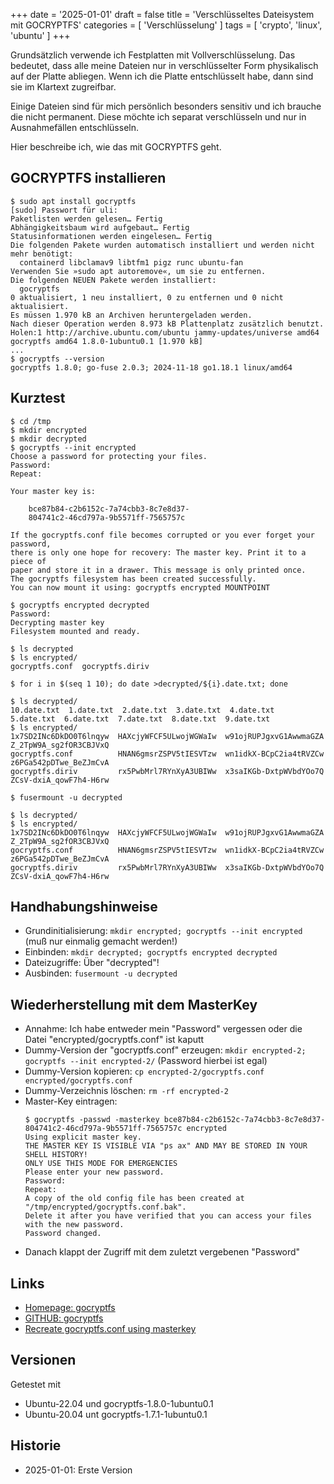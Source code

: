 +++
date = '2025-01-01'
draft = false
title = 'Verschlüsseltes Dateisystem mit GOCRYPTFS'
categories = [ 'Verschlüsselung' ]
tags = [ 'crypto', 'linux', 'ubuntu' ]
+++

<!--Verschlüsseltes Dateisystem mit GOCRYPTFS-->
<!--=========================================-->

Grundsätzlich verwende ich Festplatten mit Vollverschlüsselung.
Das bedeutet, dass alle meine Dateien nur in verschlüsselter
Form physikalisch auf der Platte abliegen. Wenn ich die Platte
entschlüsselt habe, dann sind sie im Klartext zugreifbar.

Einige Dateien sind für mich persönlich besonders sensitiv und
ich brauche die nicht permanent. Diese möchte ich separat verschlüsseln
und nur in Ausnahmefällen entschlüsseln.

Hier beschreibe ich, wie das mit GOCRYPTFS geht.

<!--more-->

GOCRYPTFS installieren
----------------------

```
$ sudo apt install gocryptfs
[sudo] Passwort für uli: 
Paketlisten werden gelesen… Fertig
Abhängigkeitsbaum wird aufgebaut… Fertig
Statusinformationen werden eingelesen… Fertig
Die folgenden Pakete wurden automatisch installiert und werden nicht mehr benötigt:
  containerd libclamav9 libtfm1 pigz runc ubuntu-fan
Verwenden Sie »sudo apt autoremove«, um sie zu entfernen.
Die folgenden NEUEN Pakete werden installiert:
  gocryptfs
0 aktualisiert, 1 neu installiert, 0 zu entfernen und 0 nicht aktualisiert.
Es müssen 1.970 kB an Archiven heruntergeladen werden.
Nach dieser Operation werden 8.973 kB Plattenplatz zusätzlich benutzt.
Holen:1 http://archive.ubuntu.com/ubuntu jammy-updates/universe amd64 gocryptfs amd64 1.8.0-1ubuntu0.1 [1.970 kB]
...
$ gocryptfs --version
gocryptfs 1.8.0; go-fuse 2.0.3; 2024-11-18 go1.18.1 linux/amd64
```

Kurztest
--------

```
$ cd /tmp
$ mkdir encrypted
$ mkdir decrypted
$ gocryptfs --init encrypted
Choose a password for protecting your files.
Password: 
Repeat: 

Your master key is:

    bce87b84-c2b6152c-7a74cbb3-8c7e8d37-
    804741c2-46cd797a-9b5571ff-7565757c

If the gocryptfs.conf file becomes corrupted or you ever forget your password,
there is only one hope for recovery: The master key. Print it to a piece of
paper and store it in a drawer. This message is only printed once.
The gocryptfs filesystem has been created successfully.
You can now mount it using: gocryptfs encrypted MOUNTPOINT

$ gocryptfs encrypted decrypted
Password: 
Decrypting master key
Filesystem mounted and ready.

$ ls decrypted
$ ls encrypted/
gocryptfs.conf  gocryptfs.diriv

$ for i in $(seq 1 10); do date >decrypted/${i}.date.txt; done

$ ls decrypted/
10.date.txt  1.date.txt  2.date.txt  3.date.txt  4.date.txt  5.date.txt  6.date.txt  7.date.txt  8.date.txt  9.date.txt
$ ls encrypted/
1x7SD2INc6DkDO0T6lnqyw  HAXcjyWFCF5ULwojWGWaIw  w91ojRUPJgxvG1AwwmaGZA  Z_2TpW9A_sg2fOR3CBJVxQ
gocryptfs.conf          HNAN6gmsrZSPV5tIESVTzw  wn1idkX-BCpC2ia4tRVZCw  z6PGa542pDTwe_BeZJmCvA
gocryptfs.diriv         rx5PwbMrl7RYnXyA3UBIWw  x3saIKGb-DxtpWVbdYOo7Q  ZCsV-dxiA_qowF7h4-H6rw

$ fusermount -u decrypted

$ ls decrypted/
$ ls encrypted/
1x7SD2INc6DkDO0T6lnqyw  HAXcjyWFCF5ULwojWGWaIw  w91ojRUPJgxvG1AwwmaGZA  Z_2TpW9A_sg2fOR3CBJVxQ
gocryptfs.conf          HNAN6gmsrZSPV5tIESVTzw  wn1idkX-BCpC2ia4tRVZCw  z6PGa542pDTwe_BeZJmCvA
gocryptfs.diriv         rx5PwbMrl7RYnXyA3UBIWw  x3saIKGb-DxtpWVbdYOo7Q  ZCsV-dxiA_qowF7h4-H6rw
```

Handhabungshinweise
-------------------

- Grundinitialisierung: `mkdir encrypted; gocryptfs --init encrypted`
  (muß nur einmalig gemacht werden!)
- Einbinden: `mkdir decrypted; gocryptfs encrypted decrypted`
- Dateizugriffe: Über "decrypted"!
- Ausbinden: `fusermount -u decrypted`

Wiederherstellung mit dem MasterKey
-----------------------------------

- Annahme: Ich habe entweder mein "Password"
  vergessen oder die Datei "encrypted/gocryptfs.conf"
  ist kaputt
- Dummy-Version der "gocryptfs.conf" erzeugen:
  `mkdir encrypted-2; gocryptfs --init encrypted-2/`
  (Password hierbei ist egal)
- Dummy-Version kopieren:
  `cp encrypted-2/gocryptfs.conf encrypted/gocryptfs.conf`
- Dummy-Verzeichnis löschen:
  `rm -rf encrypted-2`
- Master-Key eintragen:
  ```
  $ gocryptfs -passwd -masterkey bce87b84-c2b6152c-7a74cbb3-8c7e8d37-804741c2-46cd797a-9b5571ff-7565757c encrypted
  Using explicit master key.
  THE MASTER KEY IS VISIBLE VIA "ps ax" AND MAY BE STORED IN YOUR SHELL HISTORY!
  ONLY USE THIS MODE FOR EMERGENCIES
  Please enter your new password.
  Password: 
  Repeat: 
  A copy of the old config file has been created at "/tmp/encrypted/gocryptfs.conf.bak".
  Delete it after you have verified that you can access your files with the new password.
  Password changed.
  ```
- Danach klappt der Zugriff mit dem zuletzt vergebenen "Password"

Links
-----

- [Homepage: gocryptfs](https://nuetzlich.net/gocryptfs/)
- [GITHUB: gocryptfs](https://github.com/rfjakob/gocryptfs)
- [Recreate gocryptfs.conf using masterkey](https://github.com/rfjakob/gocryptfs/wiki/Recreate-gocryptfs.conf-using-masterkey)

Versionen
---------

Getestet mit

- Ubuntu-22.04 und gocryptfs-1.8.0-1ubuntu0.1
- Ubuntu-20.04 unt gocryptfs-1.7.1-1ubuntu0.1

Historie
--------

- 2025-01-01: Erste Version
